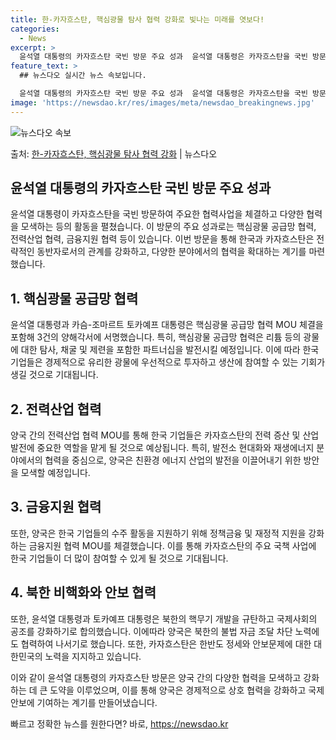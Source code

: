 ```yaml
---
title: 한-카자흐스탄, 핵심광물 탐사 협력 강화로 빛나는 미래를 엿보다!
categories:
  - News
excerpt: >
  윤석열 대통령의 카자흐스탄 국빈 방문 주요 성과  윤석열 대통령은 카자흐스탄을 국빈 방문하여 여러 중요한 협…
feature_text: >
  ## 뉴스다오 실시간 뉴스 속보입니다.

  윤석열 대통령의 카자흐스탄 국빈 방문 주요 성과  윤석열 대통령은 카자흐스탄을 국빈 방문하여 여러 중요한 협…
image: 'https://newsdao.kr/res/images/meta/newsdao_breakingnews.jpg'
---
```


![뉴스다오 속보](https://newsdao.kr/res/images/meta/newsdao_breakingnews.jpg)

<p>출처: <a href="https://newsdao.kr/4208" rel="dofollow">한-카자흐스탄, 핵심광물 탐사 협력 강화</a> | 뉴스다오</p>

## 윤석열 대통령의 카자흐스탄 국빈 방문 주요 성과

윤석열 대통령이 카자흐스탄을 국빈 방문하여 주요한 협력사업을 체결하고 다양한 협력을 모색하는 등의 활동을 펼쳤습니다. 이 방문의 주요 성과로는 핵심광물 공급망 협력, 전력산업 협력, 금융지원 협력 등이 있습니다. 이번 방문을 통해 한국과 카자흐스탄은 전략적인 동반자로서의 관계를 강화하고, 다양한 분야에서의 협력을 확대하는 계기를 마련했습니다.

## 1. 핵심광물 공급망 협력
윤석열 대통령과 카슴-조마르트 토카예프 대통령은 핵심광물 공급망 협력 MOU 체결을 포함해 3건의 양해각서에 서명했습니다. 특히, 핵심광물 공급망 협력은 리튬 등의 광물에 대한 탐사, 채굴 및 제련을 포함한 파트너십을 발전시킬 예정입니다. 이에 따라 한국 기업들은 경제적으로 유리한 광물에 우선적으로 투자하고 생산에 참여할 수 있는 기회가 생길 것으로 기대됩니다.

## 2. 전력산업 협력
양국 간의 전력산업 협력 MOU를 통해 한국 기업들은 카자흐스탄의 전력 증산 및 산업 발전에 중요한 역할을 맡게 될 것으로 예상됩니다. 특히, 발전소 현대화와 재생에너지 분야에서의 협력을 중심으로, 양국은 친환경 에너지 산업의 발전을 이끌어내기 위한 방안을 모색할 예정입니다.

## 3. 금융지원 협력
또한, 양국은 한국 기업들의 수주 활동을 지원하기 위해 정책금융 및 재정적 지원을 강화하는 금융지원 협력 MOU를 체결했습니다. 이를 통해 카자흐스탄의 주요 국책 사업에 한국 기업들이 더 많이 참여할 수 있게 될 것으로 기대됩니다.

## 4. 북한 비핵화와 안보 협력
또한, 윤석열 대통령과 토카예프 대통령은 북한의 핵무기 개발을 규탄하고 국제사회의 공조를 강화하기로 합의했습니다. 이에따라 양국은 북한의 불법 자금 조달 차단 노력에도 협력하여 나서기로 했습니다. 또한, 카자흐스탄은 한반도 정세와 안보문제에 대한 대한민국의 노력을 지지하고 있습니다.

이와 같이 윤석열 대통령의 카자흐스탄 방문은 양국 간의 다양한 협력을 모색하고 강화하는 데 큰 도약을 이루었으며, 이를 통해 양국은 경제적으로 상호 협력을 강화하고 국제 안보에 기여하는 계기를 만들어냈습니다. 

빠르고 정확한 뉴스를 원한다면? 바로, <a href="https://newsdao.kr" rel="dofollow">https://newsdao.kr</a>


